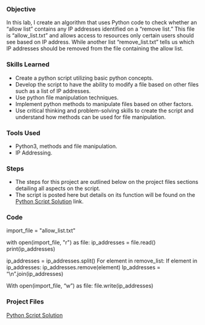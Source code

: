 ### Objective

In this lab, I create an algorithm that uses Python code to check whether an “allow list” contains any IP addresses identified on a “remove list.” This file is “allow_list.txt” and allows access to resources only certain users should see based on IP address. While another list “remove_list.txt” tells us which IP addresses should be removed from the file containing the allow list.

### Skills Learned

- Create a python script utilizing basic python concepts.
- Develop the script to have the ability to modify a file based on other files such as a list of IP addresses.
- Use python file manipulation techniques.
- Implement python methods to manipulate files based on other factors.
- Use critical thinking and problem-solving skills to create the script and understand how methods can be used for file manipulation.

### Tools Used

- Python3, methods and file manipulation.
- IP Addressing.

### Steps
<!-- This is a comment. It won't be rendered on the webpage. drag & drop screenshots here or use imgur and reference them using imgsrc
Every screenshot should have some text explaining what the screenshot is about.
Example below.
*Ref 1: Network Diagram* -->
- The steps for this project are outlined below on the project files sections detailing all aspects on the script.
- The script is posted here but details on its function will be found on the [Python Script Solution](https://docs.google.com/document/d/1Vg0n8CG7fo4XjlLtFo3TBdFo_rmdoKl73xO-_W6G3Ok/edit?resourcekey=0-N6RGHlo2MpUrm1qi-0fnfQ) link.
### Code 
import_file = "allow_list.txt"

with open(import_file, "r") as file:
ip_addresses = file.read()
print(ip_addresses)

ip_addresses = ip_addresses.split()
For element in remove_list:
	If element in ip_addresses:
		ip_addresses.remove(element)
Ip_addresses = “\n”.join(ip_addresses)

With open(import_file, “w”) as file:
	file.write(ip_addresses)



### Project Files

[Python Script Solution](https://docs.google.com/document/d/1Vg0n8CG7fo4XjlLtFo3TBdFo_rmdoKl73xO-_W6G3Ok/edit?resourcekey=0-N6RGHlo2MpUrm1qi-0fnfQ)
